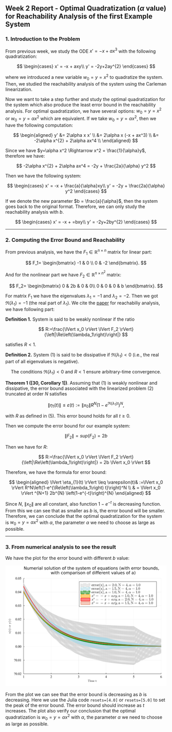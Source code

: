 ## Week 2 Report - Optimal Quadratization ($\alpha$ value) for Reachability Analysis of the first Example System

### 1. Introduction to the Problem

From previous week, we study the ODE $x'=-x+ax^{3}$ with the following quadratization:

$$
\begin{cases}
x' = -x + axy\\
y' = -2y+2ay^{2}
\end{cases}
$$

where we introduced a new variable $w_{0}=y=x^{2}$ to quadratize the system. Then, we studied the reachability analysis of the system using the Carleman linearization.

Now we want to take a step further and study the optimal quadratization for the system which also produce the least error bound in the reachability analysis. For optimal quadratization, we have several options: $w_{0}=y=x^{2}$ or $w_{0}=y=\alpha x^{2}$ which are equivalent. If we take $w_{0}=y=\alpha x^{2}$, then we have the following computation:

$$
\begin{aligned}
y' &= 2\alpha x x' \\
&= 2\alpha x (-x + ax^3) \\
&= -2\alpha x^{2} + 2\alpha ax^4 \\
\end{aligned}
$$

Since we have $y=\alpha x^2 \Rightarrow x^2 = \frac{1}{\alpha}y$, therefore we have:

$$
-2\alpha x^{2} + 2\alpha ax^4 = -2y + \frac{2a}{\alpha} y^2
$$

Then we have the following system:

$$
\begin{cases}
x' = -x + \frac{a}{\alpha}xy\\
y' = -2y + \frac{2a}{\alpha} y^2
\end{cases}
$$

If we denote the new parameter $b = \frac{a}{\alpha}$, then the system goes back to the original format. Therefore, we can only study the reachability analysis with $b$.

$$
\begin{cases}
x' = -x + =bxy\\
y' = -2y+2by^{2}
\end{cases}
$$

---

### 2. Computing the Error Bound and Reachability

From previous analysis, we have the $F_1 \in \mathbb{R}^{n \times n}$ matrix for linear part:

$$
F_1=
\begin{bmatrix}
-1 & 0 \\
0 & -2
\end{bmatrix}.
$$

And for the nonlinear part we have $F_2 \in \mathbb{R}^{n \times n^{2}}$ matrix:

$$
F_2=
\begin{bmatrix}
0 & 2b & 0 & 0\\
0 & 0 & 0 & b
\end{bmatrix}.
$$

For matrix $F_1$ we have the eigenvalues $\lambda_1 = -1$ and $\lambda_2 = -2$. Then we got $\Re\left(\lambda_1\right)=-1$ (the real part of $\lambda_1$). We cite the [paper](https://arxiv.org/pdf/2108.10390.pdf) for reachabiliy analysis, we have following part:

**Definition 1.** System is said to be weakly nonlinear if the ratio

$$
R:=\frac{\lVert x_0 \rVert \lVert F_2 \rVert}{\left|\Re\left(\lambda_1\right)\right|}
$$

satisfies $R<1$.

**Definition 2.** System (1) is said to be dissipative if $\Re\left(\lambda_1\right)<0$ (i.e., the real part of all eigenvalues is negative).

$$
\text{The conditions } \Re\left(\lambda_1\right)<0 \text{ and } R<1 \text{ ensure arbitrary-time convergence.}
$$

**Theorem 1 ([30, Corollary 1])**. Assuming that (1) is weakly nonlinear and dissipative, the error bound associated with the linearized problem (2) truncated at order $N$ satisfies

$$
\lVert \eta_1(t) \rVert \leq \varepsilon(t):=\lVert x_0 \rVert R^N\left(1-e^{\Re\left(\lambda_1\right) t}\right)^N,
$$

with $R$ as defined in (5). This error bound holds for all $t \geq 0$.

Then we compute the error bound for our example system:

$$
\lVert F_2 \rVert = sup(F_2) = 2b
$$

Then we have for $R$:

$$
R:=\frac{\lVert x_0 \rVert \lVert F_2 \rVert}{\left|\Re\left(\lambda_1\right)\right|} = 2b \lVert x_0 \rVert
$$

Therefore, we have the formula for error bound:

$$
\begin{aligned}
\lVert \eta_{1}(t) \rVert \leq \varepsilon(t)& :=\lVert x_0 \rVert R^N\left(1-e^{\Re\left(\lambda_1\right) t}\right)^N \\
& = \lVert x_0 \rVert ^{N+1} 2b^{N} \left(1-e^{-t}\right)^{N}
\end{aligned}
$$

Since $N$, $\lVert x_0 \rVert$ are all constant, also function $1-e^{-t}$ is decreasing function. From this we can see that as smaller as $b$ is, the error bound will be smaller. Therefore, we can conclude that the optimal quadratization for the system is $w_{0}=y=\alpha x^{2}$ with $\alpha$, the parameter $\alpha$ we need to choose as large as possible.

---

### 3. From numerical analysis to see the result

We have the plot for the error bound with different $b$ value:

<img src="./pic/figure_2a_error.jpg" width = "800"  alt="图片名称" align=center/>

From the plot we can see that the error bound is decreasing as $b$ is decreasing. Here we use the Julia code `resets=[4.0]` or `resets=[5.0]` to set the peak of the error bound. The error bound should increase as $t$ increases. The plot also verify our conclusion that the optimal quadratization is $w_{0}=y=\alpha x^{2}$ with $\alpha$, the parameter $\alpha$ we need to choose as large as possible.